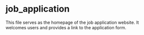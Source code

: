 # job_application
This file serves as the homepage of the job application website. It welcomes users and provides a link to the application form.
